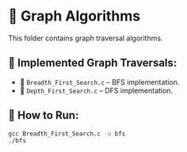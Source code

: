 # 📂 Graph Algorithms

This folder contains graph traversal algorithms.

## 📌 Implemented Graph Traversals:
- 📌 `Breadth_First_Search.c` – BFS implementation.
- 📌 `Depth_First_Search.c` – DFS implementation.

## 📌 How to Run:
```bash
gcc Breadth_First_Search.c -o bfs
./bfs
